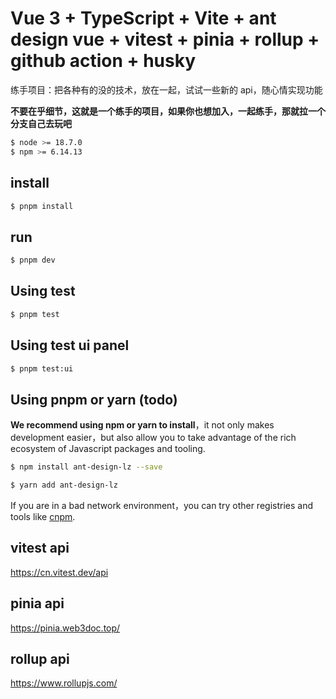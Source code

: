 # Vue 3 + TypeScript + Vite + ant design vue + vitest + pinia + rollup + github action + husky

练手项目：把各种有的没的技术，放在一起，试试一些新的 api，随心情实现功能

**不要在乎细节，这就是一个练手的项目，如果你也想加入，一起练手，那就拉一个分支自己去玩吧**

```bash
$ node >= 18.7.0
$ npm >= 6.14.13
```

## install

```bash
$ pnpm install
```

## run

```bash
$ pnpm dev
```

## Using test

```bash
$ pnpm test
```

## Using test ui panel

```bash
$ pnpm test:ui
```

## Using pnpm or yarn (todo)

**We recommend using npm or yarn to install**，it not only makes development easier，but also allow you to take advantage of the rich ecosystem of Javascript packages and tooling.

```bash
$ npm install ant-design-lz --save
```

```bash
$ yarn add ant-design-lz
```

If you are in a bad network environment，you can try other registries and tools like [cnpm](https://github.com/cnpm/cnpm).

## vitest api

https://cn.vitest.dev/api

## pinia api

https://pinia.web3doc.top/

## rollup api

https://www.rollupjs.com/
